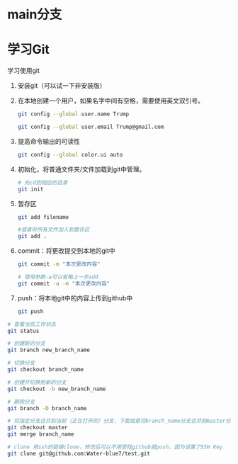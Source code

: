 # main分支
# 学习Git

学习使用git

1. 安装git（可以试一下非安装版）

2. 在本地创建一个用户，如果名字中间有空格，需要使用英文双引号。

    ```bash
    git config --global user.name Trump
    
    git config --global user.email Trump@gmail.com
    ```

3. 提高命令输出的可读性

    ```bash
    git config --global color.ui auto
    ```

4. 初始化，将普通文件夹/文件加载到git中管理。

    ```bash
    # 先cd到相应的目录
    git init
    ```

5. 暂存区

    ```bash
    git add filename
    
    #或者将所有文件加入到暂存区
    git add .
    ```

6. commit：将更改提交到本地的git中

    ```bash
    git commit -m "本次更改内容"
    
    # 使用参数-a可以省略上一步add
    git commit -a -m "本次更改内容"
    ```

7. push：将本地git中的内容上传到github中

    ```bash
    git push
    ```

    

```bash
# 查看当前工作状态
git status

# 创建新的分支
git branch new_branch_name

# 切换分支
git checkout branch_name

# 创建并切换到新的分支
git checkout -b new_branch_name

# 删除分支
git branch -D branch_name

# 将指定分支合并到当前（正在打开的）分支，下面就是将branch_name分支合并到master分支
git checkout master
git merge branch_name

# clone 用ssh的链接clone，修改后可以不用登陆github就push，因为设置了SSH Key
git clone git@github.com:Water-blue7/test.git
```

